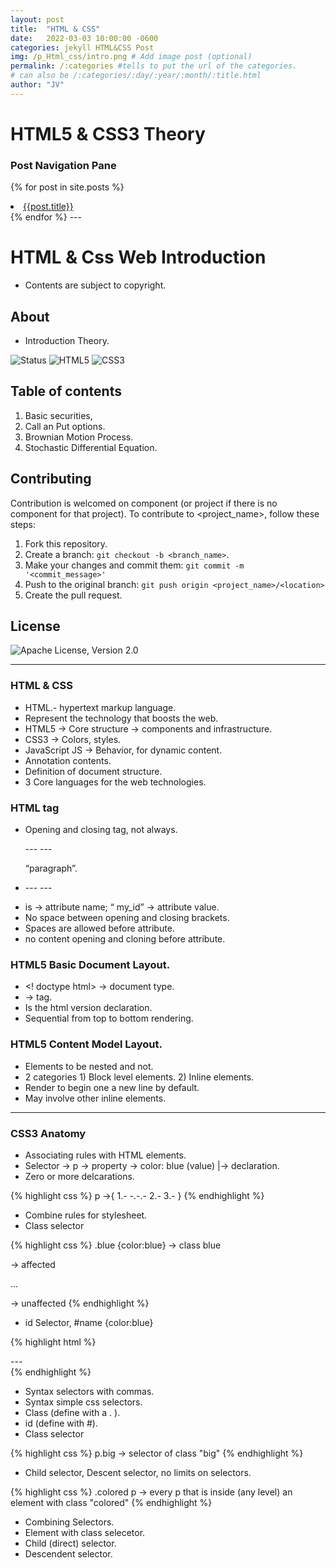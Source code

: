 ```yaml
---
layout: post
title:  "HTML & CSS"
date:   2022-03-03 10:00:00 -0600
categories: jekyll HTML&CSS Post
img: /p_Html_css/intro.png # Add image post (optional)
permalink: /:categories #tells to put the url of the categories.
# can also be /:categories/:day/:year/:month/:title.html
author: "JV"
---
```


# HTML5 & CSS3 Theory

<!--this block make a for loop for the hyperlinks of the posts in the static site. Also added the if statment that highlights in color orange the link of the post you are on-->
### Post Navigation Pane
{% for post in site.posts %}
<li> <a style="{% if page.url == post.url %} color:#CE534D;{% endif%}" href="{{ post.url }}"> {{post.title}}</a> </li>
{% endfor %}  
---

# HTML & Css Web Introduction 
* Contents are subject to copyright.

## About  
* Introduction Theory.

![Status](https://img.shields.io/badge/Status-Active-green) 
![HTML5](https://img.shields.io/static/v1?label=&message=HTML5&color=orange&style=flat&logo=HTML5&logoColor=orange&logoWidth=30&labelColor=black)
![CSS3](https://img.shields.io/static/v1?label=&message=CSS3&color=blue&style=flat&logo=CSS3&logoColor=blue&logoWidth=30&labelColor=white)


## Table of contents
1. Basic securities,
2. Call an Put options.
3. Brownian Motion Process. 
4. Stochastic Differential Equation.


## Contributing  <Reporting issues>
  <!--- If your README is long or you have some specific process or steps you want contributors to follow, consider creating a separate CONTRIBUTING.md file--->
Contribution is welcomed on component (or project if there is no component for that project).
To contribute to <project_name>, follow these steps:

1. Fork this repository.
2. Create a branch: `git checkout -b <branch_name>`.
3. Make your changes and commit them: `git commit -m '<commit_message>'`
4. Push to the original branch: `git push origin <project_name>/<location>`
5. Create the pull request.

## License
![Apache License, Version 2.0](https://img.shields.io/hexpm/l/plug?color=orange&label=License&style=flat-square)

---

### HTML & CSS

* HTML.- hypertext markup language.
* Represent the technology that boosts the web.
* HTML5 -> Core structure -> components and infrastructure.
* CSS3 -> Colors, styles.
* JavaScript JS -> Behavior, for dynamic content.
* Annotation contents.
* Definition of document structure.
* 3 Core languages for the web technologies.


### HTML tag
* Opening and closing tag, not always. <p> --- --- </p> “paragraph”.
* <p id= “my_id”> --- --- </p>
*  is ->  attribute name;  “ my_id” -> attribute value.
* No space between opening and closing brackets.
* Spaces are allowed before attribute.
* no content opening and cloning before attribute.

### HTML5 Basic Document Layout.
* <! doctype html> -> document type.
* <html> </html> -> tag.
* Is the html version declaration.
* Sequential from top to bottom rendering.

### HTML5 Content Model Layout.
* Elements to be nested and not.
* 2 categories 1) Block level elements. 2) Inline elements.
* Render to begin one a new line by default.
* May involve other inline elements.

---

### CSS3 Anatomy
* Associating rules with HTML elements.
* Selector -> p -> property
	            -> color: blue (value)
		  |-> declaration.
* Zero or more delcarations.

{% highlight css %}
p ->{ 1.- -.-.- 
  2.-
  3.- 
}
{% endhighlight %}

* Combine rules for stylesheet.
* Class selector

{% highlight css %}
 .blue {color:blue}  -> class blue
<p class: “blue”>  -> affected 
<p > … </p> -> unaffected
{% endhighlight %}

* id Selector, #name {color:blue}

{% highlight html %}
<div id: “name”>--- </div>
{% endhighlight %}

* Syntax selectors with commas.
* Syntax simple css selectors.
* Class (define with a . ).
* id (define with #).
* Class selector 

{% highlight css %}
p.big -> selector of class "big"
{% endhighlight %}

* Child selector, Descent selector, no limits on selectors.

{% highlight css %}
.colored p -> every p that is inside (any level) an element with class "colored"
{% endhighlight %}

* Combining Selectors.
* Element with class selecetor.
* Child (direct) selector.
* Descendent selector.



 
 
